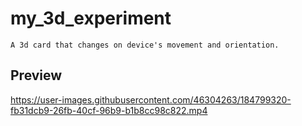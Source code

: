 # my_3d_experiment

    A 3d card that changes on device's movement and orientation.

## Preview

https://user-images.githubusercontent.com/46304263/184799320-fb31dcb9-26fb-40cf-96b9-b1b8cc98c822.mp4
